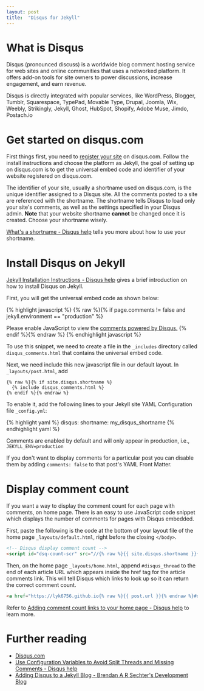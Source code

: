 ```yaml
---
layout: post
title:  "Disqus for Jekyll"
---
```


# What is Disqus

Disqus (pronounced discuss) is a worldwide blog comment hosting service for web sites and online communities that uses a networked platform. It offers add-on tools for site owners to power discussions, increase engagement, and earn revenue.

Disqus is directly integrated with popular services, like WordPress, Blogger, Tumblr, Squarespace, TypePad, Movable Type, Drupal, Joomla, Wix, Weebly, Strikingly, Jekyll, Ghost, HubSpot, Shopify, Adobe Muse, Jimdo, Postach.io

# Get started on disqus.com

First things first, you need to [register your site](https://disqus.com/admin/create/) on disqus.com. Follow the install instructions and choose the platform as Jekyll, the goal of setting up on disqus.com is to get the universal embed code and identifier of your website registered on disqus.com.

The identifier of your site, usually a shortname used on disqus.com, is the unique identifier assigned to a Disqus site. All the comments posted to a site are referenced with the shortname. The shortname tells Disqus to load only your site's comments, as well as the settings specified in your Disqus admin. **Note** that your website shortname **cannot** be changed once it is created. Choose your shortname wisely.

[What's a shortname - Disqus help](https://help.disqus.com/customer/portal/articles/466208) tells you more about how to use your shortname.

# Install Disqus on Jekyll

[Jekyll Installation Instructions - Disqus help](https://help.disqus.com/customer/en/portal/articles/472138-jekyll-installation-instructions) gives a brief introduction on how to install Disqus on Jekyll.

First, you will get the universal embed code as shown below:

{% highlight javascript %}
{% raw %}{% if page.comments != false and jekyll.environment == "production" %}

  <div id="disqus_thread"></div>
  <script>
    var disqus_config = function () {
      this.page.url = '{{ absolute_url }}';
      this.page.identifier = '{{ page.url | absolute_url }}';
    };

    (function() {
      var d = document, s = d.createElement('script');

      s.src = 'https://{{ site.disqus.shortname }}.disqus.com/embed.js';

      s.setAttribute('data-timestamp', +new Date());
      (d.head || d.body).appendChild(s);
    })();
  </script>
  <noscript>Please enable JavaScript to view the <a href="https://disqus.com/?ref_noscript" rel="nofollow">comments powered by Disqus.</a></noscript>
{% endif %}{% endraw %}
{% endhighlight javascript %}

To use this snippet, we need to create a file in the `_includes` directory called `disqus_comments.html` that contains the universal embed code.

Next, we need include this new javascript file in our default layout. In `_layouts/post.html`, add

```liquid
{% raw %}{% if site.disqus.shortname %}
  {% include disqus_comments.html %}
{% endif %}{% endraw %}
```

To enable it, add the following lines to your Jekyll site YAML Configuration file `_config.yml`:

{% highlight yaml %}
disqus:
  shortname: my_disqus_shortname
{% endhighlight yaml %}

Comments are enabled by default and will only appear in production, i.e., `JEKYLL_ENV=production`

If you don't want to display comments for a particular post you can disable them by adding `comments: false` to that post's YAML Front Matter.

# Display comment count

If you want a way to display the comment count for each page with comments, on home page. There is an easy to use JavaScript code snippet which displays the number of comments for pages with Disqus embedded.

First, paste the following is the code at the bottom of your layout file of the home page `_layouts/default.html`, right before the closing `</body>`.

```html
<!-- Disqus display comment count -->
<script id="dsq-count-scr" src="//{% raw %}{{ site.disqus.shortname }}{% endraw %}.disqus.com/count.js" async></script>
```

Then, on the home page `_layouts/home.html`, append `#disqus_thread` to the end of each article URL which appears inside the href tag for the article comments link. This will tell Disqus which links to look up so it can return the correct comment count.

```html
<a href="https://lyk6756.github.io{% raw %}{{ post.url }}{% endraw %}#disqus_thread">0 Comments</a>
```

Refer to [Adding comment count links to your home page - Disqus help](https://help.disqus.com/customer/portal/articles/565624) to learn more.

# Further reading

* [Disqus.com](https://disqus.com/)
* [Use Configuration Variables to Avoid Split Threads and Missing Comments - Disqus help](https://help.disqus.com/customer/en/portal/articles/2158629)
* [Adding Disqus to a Jekyll Blog -
Brendan A R Sechter's Development Blog](http://sgeos.github.io/jekyll/disqus/2016/02/14/adding-disqus-to-a-jekyll-blog.html)
